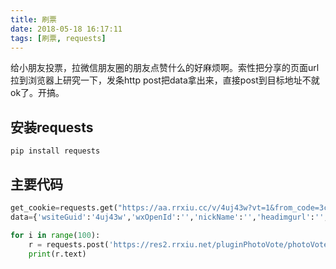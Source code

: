 ```yaml
---
title: 刷票
date: 2018-05-18 16:17:11
tags: [刷票, requests]
---
```

给小朋友投票，拉微信朋友圈的朋友点赞什么的好麻烦啊。索性把分享的页面url拉到浏览器上研究一下，发条http post把data拿出来，直接post到目标地址不就ok了。开搞。
## 安装requests
```shell
pip install requests
```

## 主要代码
```python
get_cookie=requests.get("https://aa.rrxiu.cc/v/4uj43w?vt=1&from_code=3c2953a3680daf86bfdb76cef13d2572&guid97=d8c3e2e1aee2be5b35e571711865189f-162498&from=timeline&isappinstalled=0")
data={'wsiteGuid':'4uj43w','wxOpenId':'','nickName':'','headimgurl':'','guid':'d8c3e2e1aee2be5b35e571711865189f','id':'162498'}

for i in range(100):
    r = requests.post('https://res2.rrxiu.net/pluginPhotoVote/photoVoteData/vote',cookies=get_cookie.cookies,data=data)
    print(r.text)
```

